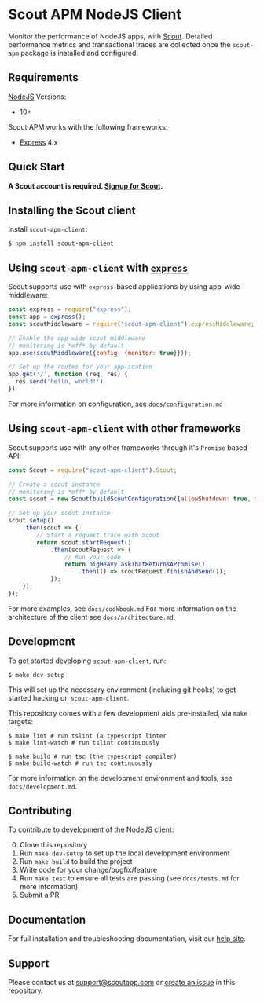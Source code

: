 # Scout APM NodeJS Client #

Monitor the performance of NodeJS apps, with [Scout](https://www.scoutapp.com). Detailed performance metrics and transactional traces are collected once the `scout-apm` package is installed and configured.

## Requirements

[NodeJS](https://nodejs.org) Versions:
- 10+

Scout APM works with the following frameworks:
- [Express](https://expressjs.com) 4.x

## Quick Start

__A Scout account is required. [Signup for Scout](https://apm.scoutapp.com/users/sign_up).__

## Installing the Scout client

Install `scout-apm-client`:

```shell
$ npm install scout-apm-client
```

## Using `scout-apm-client` with [`express`](https://expressjs.com/)

Scout supports use with `express`-based applications by using app-wide middleware:

```javascript
const express = require("express");
const app = express();
const scoutMiddleware = require("scout-apm-client").expressMiddleware;

// Enable the app-wide scout middleware
// monitoring is *off* by default
app.use(scoutMiddleware({config: {monitor: true}}));

// Set up the routes for your application
app.get('/', function (req, res) {
  res.send('hello, world!')
})
```

For more information on configuration, see `docs/configuration.md`

## Using `scout-apm-client` with other frameworks ##

Scout supports use with any other frameworks through it's `Promise` based API:

```javascript
const Scout = require("scout-apm-client").Scout;

// Create a scout instance
// monitoring is *off* by default
const scout = new Scout(buildScoutConfiguration({allowShutdown: true, monitor: true}));

// Set up your scout instance
scout.setup()
    .then(scout => {
        // Start a request trace with Scout
        return scout.startRequest()
            .then(scoutRequest => {
                // Run your code
                return bigHeavyTaskThatReturnsAPromise()
                    .then(() => scoutRequest.finishAndSend());
            });
    });
});
```

For more examples, see `docs/cookbook.md`
For more information on the architecture of the client see `docs/architecture.md`.

## Development

To get started developing `scout-apm-client`, run:

```shell
$ make dev-setup
```

This will set up the necessary environment (including git hooks) to get started hacking on `scout-apm-client`.

This repository comes with a few development aids pre-installed, via `make` targets:

```
$ make lint # run tslint (a typescript linter
$ make lint-watch # run tslint continuously

$ make build # run tsc (the typescript compiler)
$ make build-watch # run tsc continuously
```

For more information on the development environment and tools, see `docs/development.md`.

## Contributing

To contribute to development of the NodeJS client:

0. Clone this repository
1. Run `make dev-setup` to set up the local development environment
2. Run `make build` to build the project
3. Write code for your change/bugfix/feature
4. Run `make test` to ensure all tests are passing (see `docs/tests.md` for more information)
5. Submit a PR

## Documentation

For full installation and troubleshooting documentation, visit our [help site](http://help.apm.scoutapp.com/#nodejs-client).

## Support

Please contact us at [support@scoutapp.com](mailto://support@scoutapp.com) or [create an issue](https://github.com/scoutapp/scout_apm_node/issues/new) in this repository.
